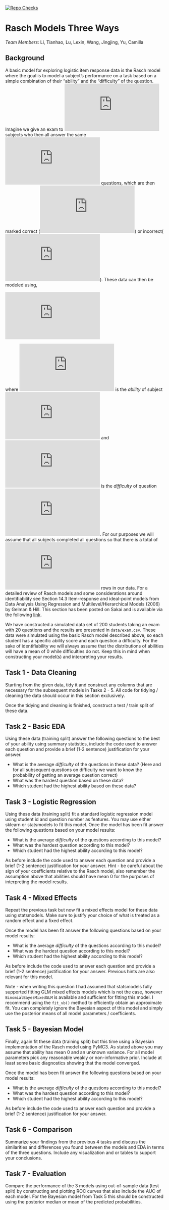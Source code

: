 [![Repo Checks](https://github.com/Sta663-Sp22/hw04_team03/workflows/Repo%20Checks/badge.svg)](https://github.com/Sta663-Sp22/hw04_team03/actions?query=workflow:%22Repo%20Checks%22)


# Rasch Models Three Ways

*Team Members*: Li, Tianhao, Lu, Lexin, Wang, Jingjing, Yu, Camilla


## Background

A basic model for exploring logistic item response data is the Rasch
model where the goal is to model a subject’s performance on a task based
on a simple combination of their “ability” and the “difficulty” of the
question. Imagine we give an exam to
![J](https://latex.codecogs.com/svg.latex?J "J") subjects who then all
answer the same ![K](https://latex.codecogs.com/svg.latex?K "K")
questions, which are then marked correct
(![y\_{jk}=1](https://latex.codecogs.com/svg.latex?y_%7Bjk%7D%3D1 "y_{jk}=1"))
or
incorrect(![y\_{jk}=0](https://latex.codecogs.com/svg.latex?y_%7Bjk%7D%3D0 "y_{jk}=0")).
These data can then be modeled using,

![
\\text{Pr}(y\_{jk}=1) = \\text{logit}^{-1}(\\alpha_j - \\beta_k)
](https://latex.codecogs.com/svg.latex?%0A%5Ctext%7BPr%7D%28y_%7Bjk%7D%3D1%29%20%3D%20%5Ctext%7Blogit%7D%5E%7B-1%7D%28%5Calpha_j%20-%20%5Cbeta_k%29%0A "
\text{Pr}(y_{jk}=1) = \text{logit}^{-1}(\alpha_j - \beta_k)
")

where
![\\alpha_j](https://latex.codecogs.com/svg.latex?%5Calpha_j "\alpha_j")
is the *ability* of subject
![j](https://latex.codecogs.com/svg.latex?j "j") and
![\\beta_k](https://latex.codecogs.com/svg.latex?%5Cbeta_k "\beta_k") is
the *difficulty* of question
![k](https://latex.codecogs.com/svg.latex?k "k"). For our purposes we
will assume that all subjects completed all questions so that there is a
total of
![J \\times K](https://latex.codecogs.com/svg.latex?J%20%5Ctimes%20K "J \times K")
rows in our data. For a detailed review of Rasch models and some
considerations around identifiability see Section 14.3 Item-response and
ideal-point models from Data Analysis Using Regression and
Multilevel/Hierarchical Models (2006) by Gelman & Hill. This section has
been posted on Sakai and is available via the following
[link](https://sakai.duke.edu/access/content/group/f7f5a63a-12dd-45a3-9193-6cfb1106465b/DAURMHM%20-%20IRT.pdf).

We have constructed a simulated data set of 200 students taking an exam
with 20 questions and the results are presented in `data/exam.csv`.
These data were simulated using the basic Rasch model described above,
so each student has a specific ability score and each question a
difficulty. For the sake of identifiability we will always assume that
the distributions of abilities will have a mean of 0 while difficulties
do not. Keep this in mind when constructing your model(s) and
interpreting your results.

## Task 1 - Data Cleaning

Starting from the given data, tidy it and construct any columns that are
necessary for the subsequent models in Tasks 2 - 5. All code for tidying
/ cleaning the data should occur in this section exclusively.

Once the tidying and cleaning is finished, construct a test / train
split of these data.

## Task 2 - Basic EDA

Using these data (training split) answer the following questions to the
best of your ability using summary statistics, include the code used to
answer each question and provide a brief (1-2 sentence) justification
for your answer.

-   What is the average *difficulty* of the questions in these data?
    (Here and for all subsequent questions on difficulty we want to know
    the probability of getting an average question correct)
-   What was the hardest question based on these data?
-   Which student had the highest ability based on these data?

## Task 3 - Logistic Regression

Using these data (training split) fit a standard logistic regression
model using student id and question number as features. You may use
either sklearn or statsmodels to fit this model. Once the model has been
fit answer the following questions based on your model results:

-   What is the average *difficulty* of the questions according to this
    model?
-   What was the hardest question according to this model?
-   Which student had the highest ability according to this model?

As before include the code used to answer each question and provide a
brief (1-2 sentence) justification for your answer. Hint - be careful
about the sign of your coefficients relative to the Rasch model, also
remember the assumption above that abilities should have mean 0 for the
purposes of interpreting the model results.

## Task 4 - Mixed Effects

Repeat the previous task but now fit a mixed effects model for these
data using statsmodels. Make sure to justify your choice of what is
treated as a random effect and a fixed effect.

Once the model has been fit answer the following questions based on your
model results:

-   What is the average *difficulty* of the questions according to this
    model?
-   What was the hardest question according to this model?
-   Which student had the highest ability according to this model?

As before include the code used to answer each question and provide a
brief (1-2 sentence) justification for your answer. Previous hints are
also relevant for this model.

Note - when writing this question I had assumed that statsmodels fully
supported fitting GLM mixed effects models which is not the case,
however `BinomialBayesMixedGLM` is available and sufficient for fitting
this model. I recommend using the `fit_vb()` method to efficiently
obtain an approximate fit. You can completely ignore the Bayesian aspect
of this model and simply use the posterior means of all model parameters
/ coefficients.

## Task 5 - Bayesian Model

Finally, again fit these data (training split) but this time using a
Bayesian implementation of the Rasch model using PyMC3. As stated above
you may assume that ability has mean 0 and an unknown variance. For all
model parameters pick any reasonable weakly or non-informative prior.
Include at least some basic diagnostics showing that the model
converged.

Once the model has been fit answer the following questions based on your
model results:

-   What is the average *difficulty* of the questions according to this
    model?
-   What was the hardest question according to this model?
-   Which student had the highest ability according to this model?

As before include the code used to answer each question and provide a
brief (1-2 sentence) justification for your answer.

## Task 6 - Comparison

Summarize your findings from the previous 4 tasks and discuss the
similarities and differences you found between the models and EDA in
terms of the three questions. Include any visualization and or tables to
support your conclusions.

## Task 7 - Evaluation

Compare the performance of the 3 models using out-of-sample data (test
split) by constructing and plotting ROC curves that also include the AUC
of each model. For the Bayesian model from Task 5 this should be
constructed using the posterior median or mean of the predicted
probabilities.
